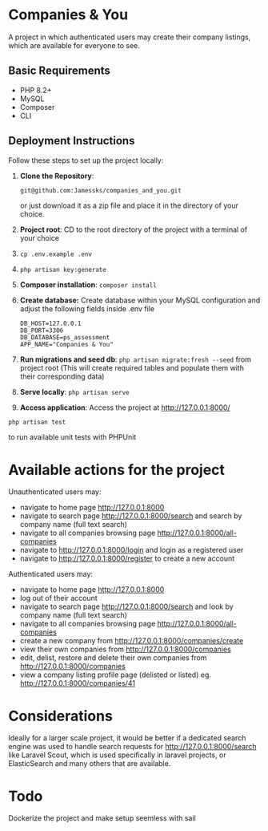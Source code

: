 # Companies & You

A project in which authenticated users may create their company listings, which are available for everyone to see.

## Basic Requirements

-   PHP 8.2+
-   MySQL
-   Composer
-   CLI

## Deployment Instructions

Follow these steps to set up the project locally:

1. **Clone the Repository**:

    ```bash
    git@github.com:Jamessks/companies_and_you.git
    ```

    or just download it as a zip file and place it in the directory of your choice.

2. **Project root**: CD to the root directory of the project with a terminal of your choice

3. `cp .env.example .env `

4. `php artisan key:generate`

5. **Composer installation**: `composer install`

6. **Create database:** Create database within your MySQL configuration and adjust the following fields inside .env file
    ```DB_CONNECTION=mysql
    DB_HOST=127.0.0.1
    DB_PORT=3306
    DB_DATABASE=ps_assessment
    APP_NAME="Companies & You"

    ```
7. **Run migrations and seed db**: `php artisan migrate:fresh --seed` from project root (This will create required tables and populate them with their corresponding data)

8. **Serve locally**: `php artisan serve`

9. **Access application**: Access the project at http://127.0.0.1:8000/

```
php artisan test
```

to run available unit tests with PHPUnit

# **Available actions for the project**

Unauthenticated users may:

-   navigate to home page http://127.0.0.1:8000
-   navigate to search page http://127.0.0.1:8000/search and search by company name (full text search)
-   navigate to all companies browsing page http://127.0.0.1:8000/all-companies
-   navigate to http://127.0.0.1:8000/login and login as a registered user
-   navigate to http://127.0.0.1:8000/register to create a new account

Authenticated users may:

-   navigate to home page http://127.0.0.1:8000
-   log out of their account
-   navigate to search page http://127.0.0.1:8000/search and look by company name (full text search)
-   navigate to all companies browsing page http://127.0.0.1:8000/all-companies
-   create a new company from http://127.0.0.1:8000/companies/create
-   view their own companies from http://127.0.0.1:8000/companies
-   edit, delist, restore and delete their own companies from http://127.0.0.1:8000/companies
-   view a company listing profile page (delisted or listed) eg. http://127.0.0.1:8000/companies/41

# Considerations

Ideally for a larger scale project, it would be better if a dedicated search engine was used to handle search requests for http://127.0.0.1:8000/search
like Laravel Scout, which is used specifically in laravel projects, or ElasticSearch and many others that are available.

# Todo

Dockerize the project and make setup seemless with sail
